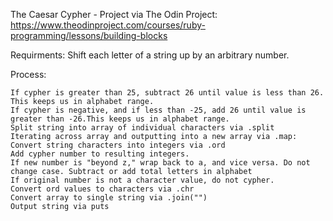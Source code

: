 The Caesar Cypher - Project via The Odin Project: https://www.theodinproject.com/courses/ruby-programming/lessons/building-blocks

Requirments: Shift each letter of a string up by an arbitrary number.

Process:

	If cypher is greater than 25, subtract 26 until value is less than 26. This keeps us in alphabet range.
	If cypher is negative, and if less than -25, add 26 until value is greater than -26.This keeps us in alphabet range.
	Split string into array of individual characters via .split
	Iterating across array and outputting into a new array via .map:
 	Convert string characters into integers via .ord
	Add cypher number to resulting integers.
	If new number is "beyond z," wrap back to a, and vice versa. Do not change case. Subtract or add total letters in alphabet
	If original number is not a character value, do not cypher.
	Convert ord values to characters via .chr
	Convert array to single string via .join("")
	Output string via puts

